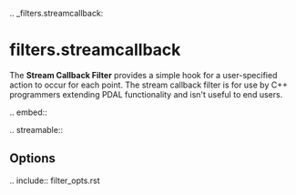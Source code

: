.. _filters.streamcallback:

filters.streamcallback
======================

The **Stream Callback Filter** provides a simple hook for a
user-specified action
to occur for each point.  The stream callback filter is for use by C++
programmers extending PDAL functionality and isn't useful to end users.

.. embed::

.. streamable::

Options
-------

.. include:: filter_opts.rst

